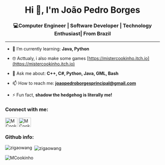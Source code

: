 <h1 align="center">Hi 👋, I'm João Pedro Borges</h1>
<h3 align="center">💻Computer Engineer | Software Developer | Technology Enthusiast| From Brazil</h3>

---

- 🌱 I’m currently learning: **Java, Python**

- 🤓‍ Acttualy, i also make some games [https://mistercookinho.itch.io](https://mistercookinho.itch.io)

- 💬 Ask me about:  **C++, C#, Python, Java, GML, Bash**

- 📫 How to reach me: **joaopedroborgesprincipal@gmail.com**

- ⚡ Fun fact, **shadow the hedgehog is literally me!**

<h3 align="left">Connect with me:</h3>
<p align="left">
<a href="https://twitter.com/MCookinho" target="blank"><img align="center" src="https://raw.githubusercontent.com/rahuldkjain/github-profile-readme-generator/master/src/images/icons/Social/twitter.svg" alt="MCookinho" height="30" width="40" /></a>
<a href="https://www.instagram.com/_peuborges_/" target="blank"><img align="center" src="https://raw.githubusercontent.com/rahuldkjain/github-profile-readme-generator/master/src/images/icons/Social/instagram.svg" alt="MCookinho" height="30" width="40" /></a>
</p>



<h3 align="left">Github info:</h3>

<p><img align="left" src="https://github-readme-stats.vercel.app/api/top-langs?username=MCookinho&show_icons=true&locale=en&layout=compact" alt="zigaowang" /></p>

<p>&nbsp;<img align="center" src="https://github-readme-stats.vercel.app/api?username=MCookinho&show_icons=true&locale=en" alt="zigaowang" /></p>

<p><img align="center" src="https://github-readme-streak-stats.herokuapp.com/?user=MCookinho&" alt="MCookinho" /></p>
